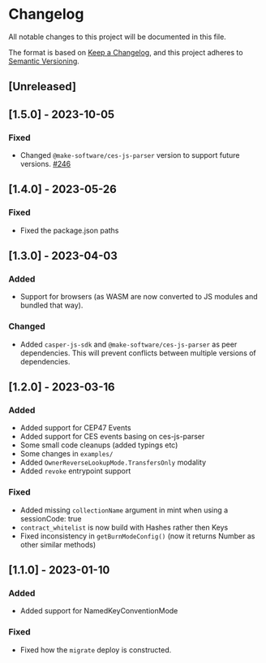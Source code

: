 # Changelog

All notable changes to this project will be documented in this file.

The format is based on [Keep a Changelog](https://keepachangelog.com/en/1.0.0/),
and this project adheres to [Semantic Versioning](https://semver.org/spec/v2.0.0.html).

## [Unreleased]

## [1.5.0] - 2023-10-05

### Fixed

- Changed `@make-software/ces-js-parser` version to support future versions. [#246](https://github.com/casper-ecosystem/cep-78-enhanced-nft/pull/246)

## [1.4.0] - 2023-05-26

### Fixed

- Fixed the package.json paths

## [1.3.0] - 2023-04-03

### Added

- Support for browsers (as WASM are now converted to JS modules and bundled that way).

### Changed

- Added `casper-js-sdk` and `@make-software/ces-js-parser` as peer dependencies. This will prevent conflicts between multiple versions of dependencies.

## [1.2.0] - 2023-03-16

### Added

- Added support for CEP47 Events
- Added support for CES events basing on ces-js-parser
- Some small code cleanups (added typings etc)
- Some changes in `examples/`
- Added `OwnerReverseLookupMode.TransfersOnly` modality
- Added `revoke` entrypoint support

### Fixed

- Added missing `collectionName` argument in mint when using a sessionCode: true
- `contract_whitelist` is now build with Hashes rather then Keys
- Fixed inconsistency in `getBurnModeConfig()` (now it returns Number as other similar methods)

## [1.1.0] - 2023-01-10

### Added

- Added support for NamedKeyConventionMode

### Fixed

- Fixed how the `migrate` deploy is constructed.
